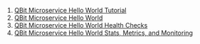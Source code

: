 
1. [QBit Microservice Hello World Tutorial](https://github.com/MammatusTech/qbit-microservices-examples/wiki/Getting-started-with-QBit-Microservice-Lib)
2. [QBit Microservice Hello World](Getting-started-with-QBit-Microservices-Lib-Batteries-Included)
2. [QBit Microservice Hello World Health Checks](Getting-started-with-QBit-Microservices-Health-Checks)
2. [QBit Microservice Hello World Stats, Metrics, and Monitoring](Getting-started-with-QBit-Microservices-Stats-KPI-Metrics-Monitoring)

